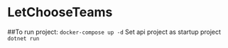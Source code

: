 # LetChooseTeams

##To run project:
`docker-compose up -d`
Set api project as startup project
`dotnet run`

